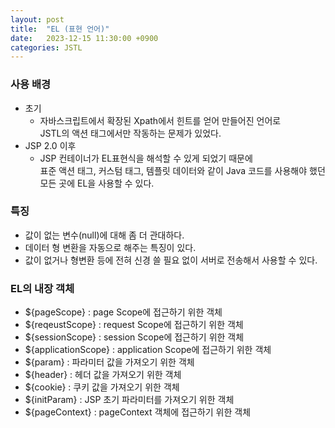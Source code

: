 ```yaml
---
layout: post
title:  "EL (표현 언어)"
date:   2023-12-15 11:30:00 +0900
categories: JSTL
---
```


### 사용 배경

- 초기
  - 자바스크립트에서 확장된 Xpath에서 힌트를 얻어 만들어진 언어로  
  JSTL의 액션 태그에서만 작동하는 문제가 있었다.
- JSP 2.0 이후
  - JSP 컨테이너가 EL표현식을 해석할 수 있게 되었기 때문에  
  표준 액션 태그, 커스텀 태그, 템플릿 데이터와 같이 Java 코드를 사용해야 했던 모든 곳에 EL을 사용할 수 있다.

### 특징

- 값이 없는 변수(null)에 대해 좀 더 관대하다.
- 데이터 형 변환을 자동으로 해주는 특징이 있다.
- 값이 없거나 형변환 등에 전혀 신경 쓸 필요 없이 서버로 전송해서 사용할 수 있다.

### EL의 내장 객체

- ${pageScope}	: page Scope에 접근하기 위한 객체
- ${reqeustScope}	: request Scope에 접근하기 위한 객체
- ${sessionScope}	: session Scope에 접근하기 위한 객체
- ${applicationScope}	: application Scope에 접근하기 위한 객체
- ${param}	: 파라미터 값을 가져오기 위한 객체
- ${header}	: 헤더 값을 가져오기 위한 객체
- ${cookie}	: 쿠키 값을 가져오기 위한 객체
- ${initParam}	: JSP 초기 파라미터를 가져오기 위한 객체
- ${pageContext} : pageContext 객체에 접근하기 위한 객체

